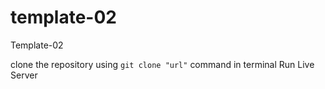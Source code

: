 # template-02
Template-02

clone the repository using `git clone "url"` command in terminal
Run Live Server
